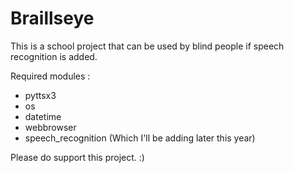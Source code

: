 # Braillseye
This is a school project that can be used by blind people if speech recognition is added.

Required modules :
  * pyttsx3
  * os
  * datetime
  * webbrowser
  * speech_recognition (Which I'll be adding later this year)
  
  Please do support this project.
  :)
